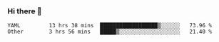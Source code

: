 ### Hi there 👋

<!--
**yeya24/yeya24** is a ✨ _special_ ✨ repository because its `README.md` (this file) appears on your GitHub profile.

Here are some ideas to get you started:

- 🔭 I’m currently working on ...
- 🌱 I’m currently learning ...
- 👯 I’m looking to collaborate on ...
- 🤔 I’m looking for help with ...
- 💬 Ask me about ...
- 📫 How to reach me: ...
- 😄 Pronouns: ...
- ⚡ Fun fact: ...
-->

<!--START_SECTION:waka-->

```text
YAML         13 hrs 38 mins  ██████████████████▒░░░░░░   73.96 %
Other        3 hrs 56 mins   █████▒░░░░░░░░░░░░░░░░░░░   21.40 %
```

<!--END_SECTION:waka-->
